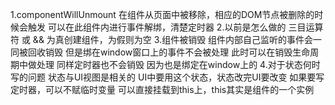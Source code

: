1.componentWillUnmount
    在组件从页面中被移除，相应的DOM节点被删除的时候会触发
        可以在此组件内进行事件解绑，清楚定时器
2.以前是怎么做的
    三目运算符 或 &&
        为真创建组件，为假则为空
3.组件被销毁
    组件内部自己监听的事件会一同被回收销毁
        但是绑在window窗口上的事件不会被处理
            此时可以在销毁生命周期中做处理
        同样定时器也不会销毁
            因为也是绑定在window上的
4.对于状态何时写的问题
    状态与UI视图是相关的
        UI中要用这个状态，状态改完UI要改变
    如果要写定时器，可以不赋临时变量
        可以直接挂载到this上，this其实是组件的一个实例